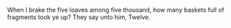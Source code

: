 When I brake the five loaves among five thousand, how many baskets full of fragments took ye up? They say unto him, Twelve.
